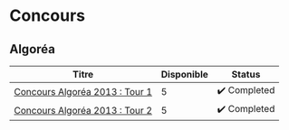 # Concours

## Algoréa

| Titre                                                               | Disponible | Status                       |
| ------------------------------------------------------------------- | ---------- | ---------------------------- |
| [Concours Algoréa 2013 : Tour 1](./Algoréa/2013/Tour%201/README.md) | 5          | :heavy_check_mark: Completed |
| [Concours Algoréa 2013 : Tour 2](./Algoréa/2013/Tour%202/README.md) | 5          | :heavy_check_mark: Completed |

